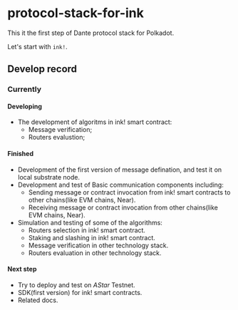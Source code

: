 # protocol-stack-for-ink

This it the first step of Dante protocol stack for Polkadot.

Let's start with `ink!`. 


## Develop record
### Currently
#### Developing
* The development of algoritms in ink! smart contract:
    * Message verification;
    * Routers evalustion;

#### Finished
* Development of the first version of message defination, and test it on local substrate node.
* Development and test of Basic communication components including:
    * Sending message or contract invocation from ink! smart contracts to other chains(like EVM chains, Near).
    * Receiving message or contract invocation from other chains(like EVM chains, Near).
* Simulation and testing of some of the algorithms:
    * Routers selection in ink! smart contract.
    * Staking and slashing in ink! smart contract.
    * Message verification in other technology stack.
    * Routers evaluation in other technology stack.

#### Next step
* Try to deploy and test on *AStar* Testnet.
* SDK(first version) for ink! smart contracts.
* Related docs.
